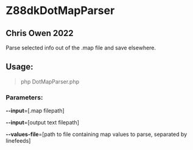 # Z88dkDotMapParser
## Chris Owen 2022

Parse selected info out of the .map file and save elsewhere.

## Usage:

> php DotMapParser.php

### Parameters:

**--input**=[.map filepath]

**--input**=[output text filepath]

**--values-file**=[path to file containing map values to parse, separated by linefeeds]

